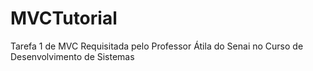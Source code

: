 # MVCTutorial
Tarefa 1 de MVC Requisitada pelo Professor Átila do Senai no Curso de Desenvolvimento de Sistemas
